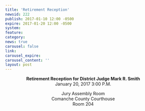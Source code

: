 ```yaml
---
title: 'Retirement Reception'
newsid: 222
publish: 2017-01-10 12:00 -0500
expire: 2017-01-20 12:00 -0500
system: 
feature: 
category: 
news: true
carousel: false
link: 
carousel_expire: 
carousel_content: ''
layout: post
---
```

<div style="text-align: center;">
<p><strong>Retirement Reception for District Judge Mark R. Smith</strong><br>
January 20, 2017 3:00 P.M.</p>
<p>Jury Assembly Room<br>
Comanche County Courthouse<br>
Room 204</p>
</div>